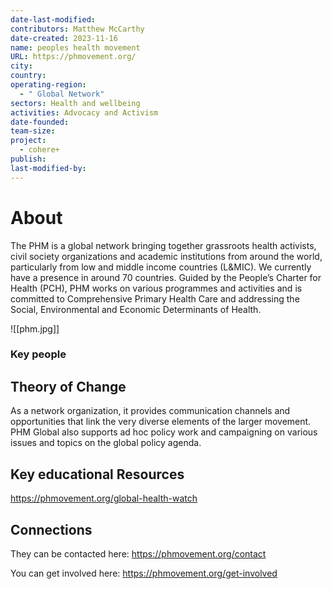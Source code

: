 ```yaml
---
date-last-modified: 
contributors: Matthew McCarthy
date-created: 2023-11-16
name: peoples health movement
URL: https://phmovement.org/
city: 
country: 
operating-region:
  - " Global Network"
sectors: Health and wellbeing
activities: Advocacy and Activism
date-founded: 
team-size: 
project:
  - cohere+
publish: 
last-modified-by:
---
```


# About 

The PHM is a global network bringing together grassroots health activists, civil society organizations and academic institutions from around the world, particularly from low and middle income countries (L&MIC). We currently have a presence in around 70 countries. Guided by the People’s Charter for Health (PCH), PHM works on various programmes and activities and is committed to Comprehensive Primary Health Care and addressing the Social, Environmental and Economic Determinants of Health.

![[phm.jpg]]
### Key people 


## Theory of Change 
  
As a network organization, it provides communication channels and opportunities that link the very diverse elements of the larger movement. PHM Global also supports ad hoc policy work and campaigning on various issues and topics on the global policy agenda.

## Key educational Resources 


https://phmovement.org/global-health-watch
## Connections 

They can be contacted here: https://phmovement.org/contact

You can get involved here: https://phmovement.org/get-involved
